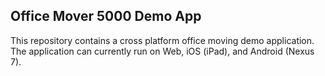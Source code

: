 ## Office Mover 5000 Demo App

This repository contains a cross platform office moving demo application. The application can currently run on Web, iOS (iPad), and Android (Nexus 7).